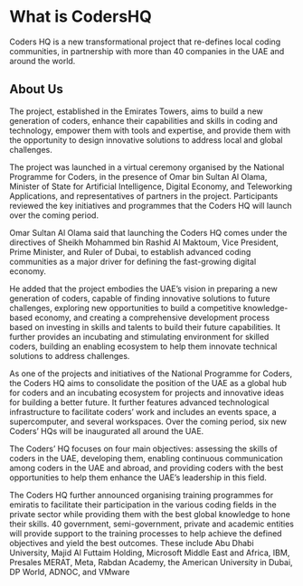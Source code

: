 # What is CodersHQ

Coders HQ is a new transformational project that re-defines local coding communities, in partnership with more than 40 companies in the UAE and around the world.

## About Us

The project, established in the Emirates Towers, aims to build a new generation of coders, enhance their capabilities and skills in coding and technology, empower them with tools and expertise, and provide them with the opportunity to design innovative solutions to address local and global challenges.

The project was launched in a virtual ceremony organised by the National Programme for Coders, in the presence of Omar bin Sultan Al Olama, Minister of State for Artificial Intelligence, Digital Economy, and Teleworking Applications, and representatives of partners in the project. Participants reviewed the key initiatives and programmes that the Coders HQ will launch over the coming period.

Omar Sultan Al Olama said that launching the Coders HQ comes under the directives of Sheikh Mohammed bin Rashid Al Maktoum, Vice President, Prime Minister, and Ruler of Dubai, to establish advanced coding communities as a major driver for defining the fast-growing digital economy.

He added that the project embodies the UAE’s vision in preparing a new generation of coders, capable of finding innovative solutions to future challenges, exploring new opportunities to build a competitive knowledge-based economy, and creating a comprehensive development process based on investing in skills and talents to build their future capabilities. It further provides an incubating and stimulating environment for skilled coders, building an enabling ecosystem to help them innovate technical solutions to address challenges.

As one of the projects and initiatives of the National Programme for Coders, the Coders HQ aims to consolidate the position of the UAE as a global hub for coders and an incubating ecosystem for projects and innovative ideas for building a better future. It further features advanced technological infrastructure to facilitate coders’ work and includes an events space, a supercomputer, and several workspaces. Over the coming period, six new Coders’ HQs will be inaugurated all around the UAE.

The Coders’ HQ focuses on four main objectives: assessing the skills of coders in the UAE, developing them, enabling continuous communication among coders in the UAE and abroad, and providing coders with the best opportunities to help them enhance the UAE’s leadership in this field.

The Coders HQ further announced organising training programmes for emiratis to facilitate their participation in the various coding fields in the private sector while providing them with the best global knowledge to hone their skills. 40 government, semi-government, private and academic entities will provide support to the training processes to help achieve the defined objectives and yield the best outcomes. These include Abu Dhabi University, Majid Al Futtaim Holding, Microsoft Middle East and Africa, IBM, Presales MERAT, Meta, Rabdan Academy, the American University in Dubai, DP World, ADNOC, and VMware